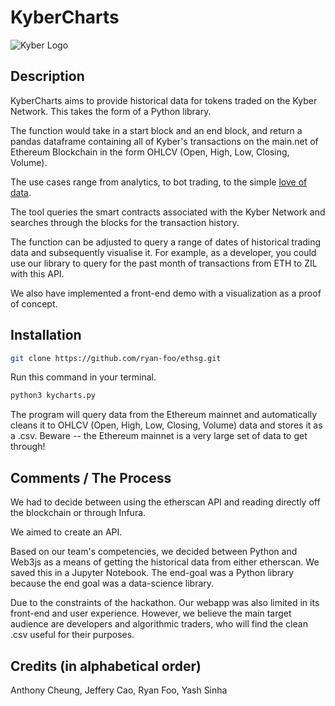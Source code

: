 # KyberCharts

![Kyber Logo](https://kyber.network/media/logos/kyber-logo.png)

## Description

KyberCharts aims to provide historical data for tokens traded on the Kyber Network. This takes the form of a Python library.

The function would take in a start block and an end block, and return a pandas dataframe containing all of Kyber's transactions on the main.net of Ethereum Blockchain in the form OHLCV (Open, High, Low, Closing, Volume).

The use cases range from analytics, to bot trading, to the simple [love of data](https://reddit.com/r/dataisbeautiful).

The tool queries the smart contracts associated with the Kyber Network and searches through the blocks for the transaction history.

The function can be adjusted to query a range of dates of historical trading data and subsequently visualise it. For example, as a developer, you could use our library to query for the past month of transactions from ETH to ZIL with this API.

We also have implemented a front-end demo with a visualization as a proof of concept.

## Installation

```bash
git clone https://github.com/ryan-foo/ethsg.git
```

Run this command in your terminal.

```bash
python3 kycharts.py
```

The program will query data from the Ethereum mainnet and automatically cleans it to OHLCV (Open, High, Low, Closing, Volume) data and stores it as a .csv. Beware -- the Ethereum mainnet is a very large set of data to get through!

## Comments / The Process

We had to decide between using the etherscan API and reading directly off the blockchain or through Infura.

We aimed to create an API.

Based on our team's competencies, we decided between Python and Web3js as a means of getting the historical data from either etherscan. We saved this in a Jupyter Notebook. The end-goal was a Python library because the end goal was a data-science library.

Due to the constraints of the hackathon. Our webapp was also limited in its front-end and user experience. However, we believe the main target audience are developers and algorithmic traders, who will find the clean .csv useful for their purposes.

## Credits (in alphabetical order)

Anthony Cheung, Jeffery Cao, Ryan Foo, Yash Sinha
